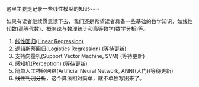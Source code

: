 这里主要是记录一些线性模型的知识~~~

如果有读者继续愿意读下去，我们还是希望读者具备一些基础的数学知识，如线性代数(高等代数)、概率论与数理统计和高等数学(数学分析)等。

1. [线性回归(Linear Regression)](/machine-learning/linear_models/linear_regression.md)
2. 逻辑斯蒂回归(Logistics Regression) (等待更新)
3. 支持向量机(Support Vector Machine, SVM) (等待更新)
4. 感知机(Perceptron) (等待更新)
5. 简单人工神经网络(Artificial Neural Network, ANN)(入门)(等待更新)
6. ~~线性判别分析~~，这个算法相对简单，就不单独写出来了。



​	